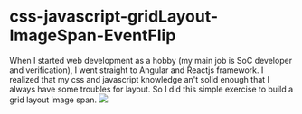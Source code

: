 # css-javascript-gridLayout-ImageSpan-EventFlip
When I started web development as a hobby (my main job is SoC developer and verification), I went straight to Angular and Reactjs framework.
I realized that my css and javascript knowledge an't solid enough that I always have some troubles for layout.
So I did this simple exercise to build a grid layout image span.
![](https://github.com/yibzhang/css-javacript-gridLayout-ImageSpan-EventFlip/blob/master/css-javacript-gridLayout-ImageSpan-EventFlip.gif)
